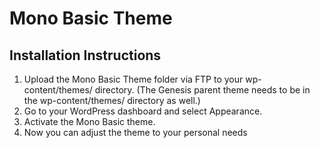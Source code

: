 # Mono Basic Theme

## Installation Instructions

1. Upload the Mono Basic Theme folder via FTP to your wp-content/themes/ directory. (The Genesis parent theme needs to be in the wp-content/themes/ directory as well.)
2. Go to your WordPress dashboard and select Appearance.
3. Activate the Mono Basic theme.
4. Now you can adjust the theme to your personal needs
